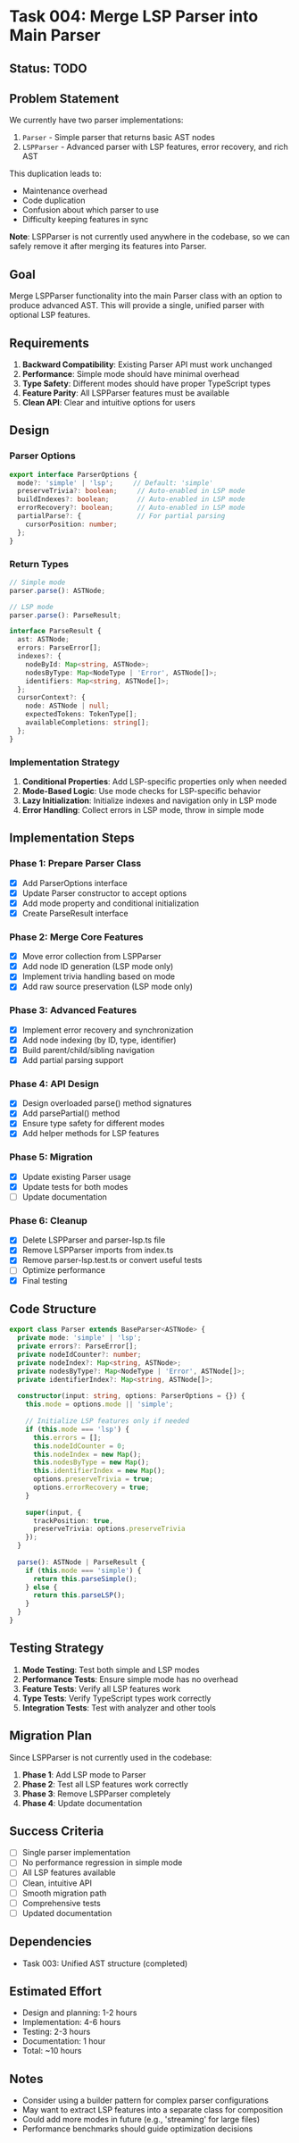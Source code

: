 # Task 004: Merge LSP Parser into Main Parser

## Status: TODO

## Problem Statement

We currently have two parser implementations:
1. `Parser` - Simple parser that returns basic AST nodes
2. `LSPParser` - Advanced parser with LSP features, error recovery, and rich AST

This duplication leads to:
- Maintenance overhead
- Code duplication
- Confusion about which parser to use
- Difficulty keeping features in sync

**Note**: LSPParser is not currently used anywhere in the codebase, so we can safely remove it after merging its features into Parser.

## Goal

Merge LSPParser functionality into the main Parser class with an option to produce advanced AST. This will provide a single, unified parser with optional LSP features.

## Requirements

1. **Backward Compatibility**: Existing Parser API must work unchanged
2. **Performance**: Simple mode should have minimal overhead
3. **Type Safety**: Different modes should have proper TypeScript types
4. **Feature Parity**: All LSPParser features must be available
5. **Clean API**: Clear and intuitive options for users

## Design

### Parser Options

```typescript
export interface ParserOptions {
  mode?: 'simple' | 'lsp';     // Default: 'simple'
  preserveTrivia?: boolean;     // Auto-enabled in LSP mode
  buildIndexes?: boolean;       // Auto-enabled in LSP mode
  errorRecovery?: boolean;      // Auto-enabled in LSP mode
  partialParse?: {              // For partial parsing
    cursorPosition: number;
  };
}
```

### Return Types

```typescript
// Simple mode
parser.parse(): ASTNode;

// LSP mode
parser.parse(): ParseResult;

interface ParseResult {
  ast: ASTNode;
  errors: ParseError[];
  indexes?: {
    nodeById: Map<string, ASTNode>;
    nodesByType: Map<NodeType | 'Error', ASTNode[]>;
    identifiers: Map<string, ASTNode[]>;
  };
  cursorContext?: {
    node: ASTNode | null;
    expectedTokens: TokenType[];
    availableCompletions: string[];
  };
}
```

### Implementation Strategy

1. **Conditional Properties**: Add LSP-specific properties only when needed
2. **Mode-Based Logic**: Use mode checks for LSP-specific behavior
3. **Lazy Initialization**: Initialize indexes and navigation only in LSP mode
4. **Error Handling**: Collect errors in LSP mode, throw in simple mode

## Implementation Steps

### Phase 1: Prepare Parser Class
- [x] Add ParserOptions interface
- [x] Update Parser constructor to accept options
- [x] Add mode property and conditional initialization
- [x] Create ParseResult interface

### Phase 2: Merge Core Features
- [x] Move error collection from LSPParser
- [x] Add node ID generation (LSP mode only)
- [x] Implement trivia handling based on mode
- [x] Add raw source preservation (LSP mode only)

### Phase 3: Advanced Features
- [x] Implement error recovery and synchronization
- [x] Add node indexing (by ID, type, identifier)
- [x] Build parent/child/sibling navigation
- [x] Add partial parsing support

### Phase 4: API Design
- [x] Design overloaded parse() method signatures
- [x] Add parsePartial() method
- [x] Ensure type safety for different modes
- [x] Add helper methods for LSP features

### Phase 5: Migration
- [x] Update existing Parser usage
- [x] Update tests for both modes
- [ ] Update documentation

### Phase 6: Cleanup
- [x] Delete LSPParser and parser-lsp.ts file
- [x] Remove LSPParser imports from index.ts
- [x] Remove parser-lsp.test.ts or convert useful tests
- [ ] Optimize performance
- [x] Final testing

## Code Structure

```typescript
export class Parser extends BaseParser<ASTNode> {
  private mode: 'simple' | 'lsp';
  private errors?: ParseError[];
  private nodeIdCounter?: number;
  private nodeIndex?: Map<string, ASTNode>;
  private nodesByType?: Map<NodeType | 'Error', ASTNode[]>;
  private identifierIndex?: Map<string, ASTNode[]>;
  
  constructor(input: string, options: ParserOptions = {}) {
    this.mode = options.mode || 'simple';
    
    // Initialize LSP features only if needed
    if (this.mode === 'lsp') {
      this.errors = [];
      this.nodeIdCounter = 0;
      this.nodeIndex = new Map();
      this.nodesByType = new Map();
      this.identifierIndex = new Map();
      options.preserveTrivia = true;
      options.errorRecovery = true;
    }
    
    super(input, {
      trackPosition: true,
      preserveTrivia: options.preserveTrivia
    });
  }
  
  parse(): ASTNode | ParseResult {
    if (this.mode === 'simple') {
      return this.parseSimple();
    } else {
      return this.parseLSP();
    }
  }
}
```

## Testing Strategy

1. **Mode Testing**: Test both simple and LSP modes
2. **Performance Tests**: Ensure simple mode has no overhead
3. **Feature Tests**: Verify all LSP features work
4. **Type Tests**: Verify TypeScript types work correctly
5. **Integration Tests**: Test with analyzer and other tools

## Migration Plan

Since LSPParser is not currently used in the codebase:

1. **Phase 1**: Add LSP mode to Parser
2. **Phase 2**: Test all LSP features work correctly
3. **Phase 3**: Remove LSPParser completely
4. **Phase 4**: Update documentation

## Success Criteria

- [ ] Single parser implementation
- [ ] No performance regression in simple mode
- [ ] All LSP features available
- [ ] Clean, intuitive API
- [ ] Smooth migration path
- [ ] Comprehensive tests
- [ ] Updated documentation

## Dependencies

- Task 003: Unified AST structure (completed)

## Estimated Effort

- Design and planning: 1-2 hours
- Implementation: 4-6 hours
- Testing: 2-3 hours
- Documentation: 1 hour
- Total: ~10 hours

## Notes

- Consider using a builder pattern for complex parser configurations
- May want to extract LSP features into a separate class for composition
- Could add more modes in future (e.g., 'streaming' for large files)
- Performance benchmarks should guide optimization decisions